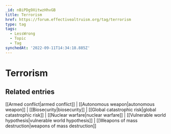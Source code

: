 ```yaml
---
_id: nBiPDg9XitwzHhvGB
title: Terrorism
href: https://forum.effectivealtruism.org/tag/terrorism
type: tag
tags:
  - LessWrong
  - Topic
  - Tag
synchedAt: '2022-09-11T14:34:18.885Z'
---
```

# Terrorism

Related entries
---------------

[[Armed conflict|armed conflict]] | [[Autonomous weapon|autonomous weapon]] | [[Biosecurity|biosecurity]] | [[Global catastrophic risk|global catastrophic risk]] | [[Nuclear warfare|nuclear warfare]] | [[Vulnerable world hypothesis|vulnerable world hypothesis]] | [[Weapons of mass destruction|weapons of mass destruction]]